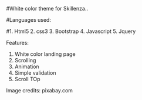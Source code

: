 #White color theme for Skillenza..

#Languages used: 

#1. Html5
2. css3
3. Bootstrap
4. Javascript
5. Jquery

Features:

1. White color landing page
2. Scrolling
3. Animation
4. Simple validation
5. Scroll TOp


Image credits: pixabay.com

